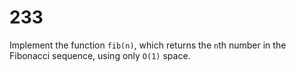 [_metadata_:number]:-      "233"
[_metadata_:difficulty]:-  "Easy"
[_metadata_:asker]:-       "Apple"
[_metadata_:tags]:-        "math"

# 233

Implement the function `fib(n)`, which returns the `n`th number in the Fibonacci sequence, using only `O(1)` space.
